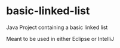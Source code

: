 # basic-linked-list
Java Project containing a basic linked list

Meant to be used in either Eclipse or IntelliJ
